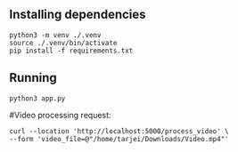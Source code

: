 ## Installing dependencies
```
python3 -m venv ./.venv
source ./.venv/bin/activate
pip install -f requirements.txt
```
## Running
```
python3 app.py
```

#Video processing request:
```
curl --location 'http://localhost:5000/process_video' \
--form 'video_file=@"/home/tarjei/Downloads/Video.mp4"'
```
